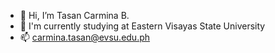 - 👋 Hi, I’m Tasan Carmina B. 
- 🏫 I'm currently studying at Eastern Visayas State University
- 📫 carmina.tasan@evsu.edu.ph

<!---
TasanCarmina/TasanCarmina is a ✨ special ✨ repository because its `README.md` (this file) appears on your GitHub profile.
You can click the Preview link to take a look at your changes.
--->
